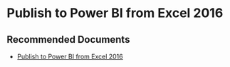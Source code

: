   <properties
	pageTitle="publish to power bi from excel 2016"
	description="publish to power bi from excel 2016"
	service="microsoft.PowerBIDedicated"
	resource="capacities"
	authors="pjfreitas"
	ms.author="pfreitas"	
	displayOrder="940"
	selfHelpType="generic"
	supportTopicIds="32628141"
	productPesIds="16334"
	cloudEnvironments="public, MoonCake, fairfax" 
	articleId="8977953a-eb77-6665-f0d7-5630dc4dd543"
	ownershipId="ASEP_ContentService_Placeholder"
/>

# Publish to Power BI from Excel 2016

## **Recommended Documents**

* [Publish to Power BI from Excel 2016](https://docs.microsoft.com/power-bi/service-publish-from-excel)

